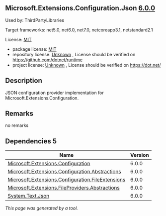 Microsoft.Extensions.Configuration.Json [6.0.0](https://www.nuget.org/packages/Microsoft.Extensions.Configuration.Json/6.0.0)
--------------------

Used by: ThirdPartyLibraries

Target frameworks: net5.0, net6.0, net7.0, netcoreapp3.1, netstandard2.1

License: [MIT](../../../../licenses/mit) 

- package license: [MIT](https://licenses.nuget.org/MIT) 
- repository license: [Unknown](https://github.com/dotnet/runtime) , License should be verified on https://github.com/dotnet/runtime
- project license: [Unknown](https://dot.net/) , License should be verified on https://dot.net/

Description
-----------
JSON configuration provider implementation for Microsoft.Extensions.Configuration.

Remarks
-----------
no remarks


Dependencies 5
-----------

|Name|Version|
|----------|:----|
|[Microsoft.Extensions.Configuration](../../../../packages/nuget.org/microsoft.extensions.configuration/6.0.0)|6.0.0|
|[Microsoft.Extensions.Configuration.Abstractions](../../../../packages/nuget.org/microsoft.extensions.configuration.abstractions/6.0.0)|6.0.0|
|[Microsoft.Extensions.Configuration.FileExtensions](../../../../packages/nuget.org/microsoft.extensions.configuration.fileextensions/6.0.0)|6.0.0|
|[Microsoft.Extensions.FileProviders.Abstractions](../../../../packages/nuget.org/microsoft.extensions.fileproviders.abstractions/6.0.0)|6.0.0|
|[System.Text.Json](../../../../packages/nuget.org/system.text.json/6.0.0)|6.0.0|

*This page was generated by a tool.*